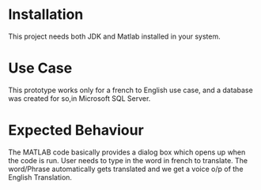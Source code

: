 # Installation
This project needs both JDK and Matlab installed in your system.

# Use Case 
This prototype works only for a french to English use case, and a database was created for so,in Microsoft SQL Server.

# Expected Behaviour 
The MATLAB code basically provides a dialog box which opens up when the code is run.
User needs to type in the word in french to translate.
The word/Phrase automatically gets translated and we get a voice o/p of the English Translation.

